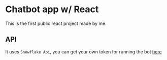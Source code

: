 # Chatbot app w/ React

This is the first public react project made by me.

## API

It uses `Snowflake Api`, you can get your own token for running the bot [here](https://api.snowflakedev.org/)
